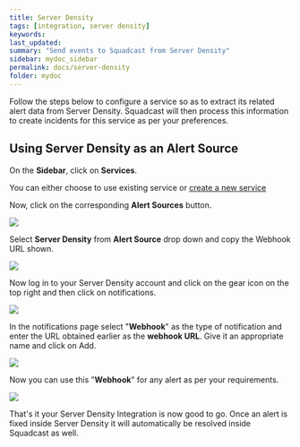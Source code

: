 ```yaml
---
title: Server Density
tags: [integration, server density]
keywords: 
last_updated: 
summary: "Send events to Squadcast from Server Density"
sidebar: mydoc_sidebar
permalink: docs/server-density
folder: mydoc
---
```


Follow the steps below to configure a service so as to extract its related alert data from Server Density. Squadcast will then process this information to create incidents for this service as per your preferences.

## Using Server Density as an Alert Source

On the **Sidebar**, click on **Services**.

You can either choose to use existing service or [create a new service](adding-a-service-1)

Now, click on the corresponding **Alert Sources** button.

![](images/integration_1.png)

Select **Server Density** from  **Alert Source** drop down and copy the Webhook URL shown.

![](images/server_density_1.png)

Now log in to your Server Density account and click on the gear icon on the top right and then click on notifications.

![](images/server_density_2.png)

In the notifications page select "**Webhook**" as the type of notification and enter the URL obtained earlier as the **webhook URL**. Give it an appropriate name and click on Add.

![](images/server_density_3.png)

Now you can use this "**Webhook**" for any alert as per your requirements.

![](images/server_density_4.png)

That's it your Server Density Integration is now good to go. Once an alert is fixed inside Server Density it will automatically be resolved inside Squadcast as well.